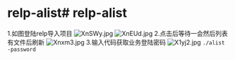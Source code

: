 # relp-alist# relp-alist
1.如图登陆relp导入项目
![XnSWy.jpg](https://s1.328888.xyz/2022/04/09/XnSWy.jpg)
![XnEUd.jpg](https://s1.328888.xyz/2022/04/09/XnEUd.jpg)
2.点击后等待一会然后列表有文件后刷新
![Xnxm3.jpg](https://s1.328888.xyz/2022/04/09/Xnxm3.jpg)
3.输入代码获取业务登陆密码
![X1yj2.jpg](https://s1.328888.xyz/2022/04/09/X1yj2.jpg)
`./alist -password`
